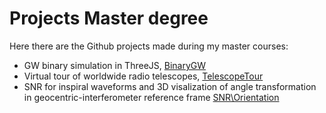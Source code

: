 # Projects Master degree
Here there are the Github projects made during my master courses:
- GW binary simulation in ThreeJS, [BinaryGW](https://github.com/lucaprudenzi/BinaryGW)
- Virtual tour of worldwide radio telescopes, [TelescopeTour](https://github.com/lucaprudenzi/TelescopeTour) 
- SNR for inspiral waveforms and 3D visalization of angle transformation in geocentric-interferometer reference frame [SNR\Orientation](https://github.com/lucaprudenzi/SNR)

